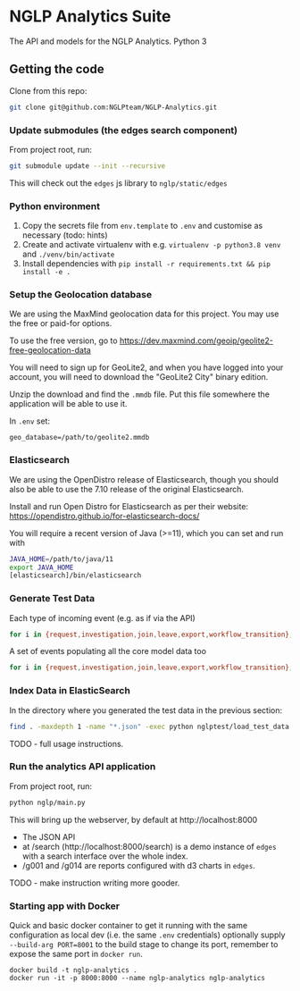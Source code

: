 # NGLP Analytics Suite
The API and models for the NGLP Analytics. Python 3

## Getting the code

Clone from this repo:

```bash
git clone git@github.com:NGLPteam/NGLP-Analytics.git
```

### Update submodules (the edges search component)

From project root, run:
```bash
git submodule update --init --recursive
```

This will check out the `edges` js library to `nglp/static/edges`

### Python environment

1. Copy the secrets file from `env.template` to `.env` and customise as necessary (todo: hints)
2. Create and activate virtualenv with e.g. `virtualenv -p python3.8 venv` and `./venv/bin/activate`
3. Install dependencies with `pip install -r requirements.txt && pip install -e .`

### Setup the Geolocation database

We are using the MaxMind geolocation data for this project.  You may use the free or paid-for options.

To use the free version, go to https://dev.maxmind.com/geoip/geolite2-free-geolocation-data

You will need to sign up for GeoLite2, and when you have logged into your account, you will need to 
download the "GeoLite2 City" binary edition.

Unzip the download and find the `.mmdb` file.  Put this file somewhere the application will be able to use
it.

In `.env` set:

```
geo_database=/path/to/geolite2.mmdb
```

### Elasticsearch

We are using the OpenDistro release of Elasticsearch, though you should also be able to use the 7.10
release of the original Elasticsearch.

Install and run Open Distro for Elasticsearch as per their website: https://opendistro.github.io/for-elasticsearch-docs/

You will require a recent version of Java (>=11), which you can set and run with

```bash
JAVA_HOME=/path/to/java/11
export JAVA_HOME
[elasticsearch]/bin/elasticsearch
```

### Generate Test Data

Each type of incoming event (e.g. as if via the API)

```bash
for i in {request,investigation,join,leave,export,workflow_transition}; do python nglptest/generate_test_data.py -e $i -n 1000; done
```

A set of events populating all the core model data too

```bash
for i in {request,investigation,join,leave,export,workflow_transition}; do python nglptest/generate_test_data.py -e $i -n 1000 -c; done
```

### Index Data in ElasticSearch

In the directory where you generated the test data in the previous section:

```bash
find . -maxdepth 1 -name "*.json" -exec python nglptest/load_test_data.py -i {} \;
```

TODO - full usage instructions.

### Run the analytics API application

From project root, run:
```bash
python nglp/main.py
```

This will bring up the webserver, by default at http://localhost:8000

* The JSON API
* at /search (http://localhost:8000/search) is a demo instance of `edges` with a search interface over the whole index.
* /g001 and /g014 are reports configured with d3 charts in `edges`.

TODO - make instruction writing more gooder.

### Starting app with Docker

Quick and basic docker container to get it running with the same configuration as local dev (i.e. the same `.env` credentials)
optionally supply `--build-arg PORT=8001` to the build stage to change its port, remember to expose the same port in `docker run`.

```shell
docker build -t nglp-analytics .
docker run -it -p 8000:8000 --name nglp-analytics nglp-analytics
```
